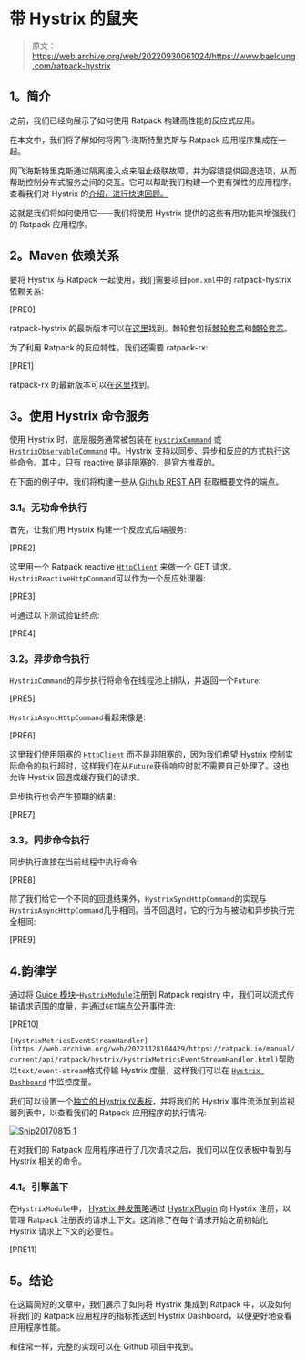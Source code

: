 # 带 Hystrix 的鼠夹

> 原文：<https://web.archive.org/web/20220930061024/https://www.baeldung.com/ratpack-hystrix>

## **1。简介**

之前，我们已经向展示了如何使用 Ratpack 构建高性能的反应式应用。

在本文中，我们将了解如何将网飞·海斯特里克斯与 Ratpack 应用程序集成在一起。

网飞海斯特里克斯通过隔离接入点来阻止级联故障，并为容错提供回退选项，从而帮助控制分布式服务之间的交互。它可以帮助我们构建一个更有弹性的应用程序。查看我们对 Hystrix 的[介绍，进行快速回顾。](/web/20221128104429/https://www.baeldung.com/introduction-to-hystrix)

这就是我们将如何使用它——我们将使用 Hystrix 提供的这些有用功能来增强我们的 Ratpack 应用程序。

## **2。Maven 依赖关系**

要将 Hystrix 与 Ratpack 一起使用，我们需要项目`pom.xml`中的 ratpack-hystrix 依赖关系:

[PRE0]

ratpack-hystrix 的最新版本可以在[这里](https://web.archive.org/web/20221128104429/https://search.maven.org/classic/#search%7Cga%7C1%7Ca%3A%22ratpack-hystrix%22%20AND%20g%3A%22io.ratpack%22)找到。棘轮套包括[棘轮套芯](https://web.archive.org/web/20221128104429/https://search.maven.org/classic/#search%7Cga%7C1%7Cg%3A%22io.ratpack%22%20AND%20a%3A%22ratpack-core%22)和[棘轮套芯](https://web.archive.org/web/20221128104429/https://search.maven.org/classic/#search%7Cga%7C1%7Cg%3A%22com.netflix.hystrix%22%20AND%20a%3A%22hystrix-core%22)。

为了利用 Ratpack 的反应特性，我们还需要 ratpack-rx:

[PRE1]

ratpack-rx 的最新版本可以在[这里](https://web.archive.org/web/20221128104429/https://search.maven.org/classic/#search%7Cga%7C1%7Cg%3A%22io.ratpack%22%20AND%20a%3A%22ratpack-rx%22)找到。

## **3。使用 Hystrix 命令**服务

使用 Hystrix 时，底层服务通常被包装在 [`HystrixCommand`](https://web.archive.org/web/20221128104429/https://netflix.github.io/Hystrix/javadoc/com/netflix/hystrix/HystrixCommand.html) 或 [`HystrixObservableCommand`](https://web.archive.org/web/20221128104429/https://netflix.github.io/Hystrix/javadoc/com/netflix/hystrix/HystrixObservableCommand.html) 中。Hystrix 支持以同步、异步和反应的方式执行这些命令。其中，只有 reactive 是非阻塞的，是官方推荐的。

在下面的例子中，我们将构建一些从 [Github REST API](https://web.archive.org/web/20221128104429/https://docs.github.com/en/rest) 获取概要文件的端点。

### **3.1。无功命令执行**

首先，让我们用 Hystrix 构建一个反应式后端服务:

[PRE2]

这里用一个 Ratpack reactive [`HttpClient`](https://web.archive.org/web/20221128104429/https://hc.apache.org/httpcomponents-client-5.1.x/index.html) 来做一个 GET 请求。`HystrixReactiveHttpCommand`可以作为一个反应处理器:

[PRE3]

可通过以下测试验证终点:

[PRE4]

### **3.2。异步命令执行**

`HystrixCommand`的异步执行将命令在线程池上排队，并返回一个`Future`:

[PRE5]

`HystrixAsyncHttpCommand`看起来像是:

[PRE6]

这里我们使用阻塞的 [`HttpClient`](https://web.archive.org/web/20221128104429/https://hc.apache.org/httpcomponents-client-5.1.x/examples.html) 而不是非阻塞的，因为我们希望 Hystrix 控制实际命令的执行超时，这样我们在从`Future`获得响应时就不需要自己处理了。这也允许 Hystrix 回退或缓存我们的请求。

异步执行也会产生预期的结果:

[PRE7]

### **3.3。同步命令执行**

同步执行直接在当前线程中执行命令:

[PRE8]

除了我们给它一个不同的回退结果外，`HystrixSyncHttpCommand`的实现与`HystrixAsyncHttpCommand`几乎相同。当不回退时，它的行为与被动和异步执行完全相同:

[PRE9]

## 4.韵律学

通过将 [Guice 模块](/web/20221128104429/https://www.baeldung.com/ratpack-google-guice)–[`HystrixModule`](https://web.archive.org/web/20221128104429/https://ratpack.io/manual/current/api/ratpack/hystrix/HystrixModule.html)注册到 Ratpack registry 中，我们可以流式传输请求范围的度量，并通过`GET`端点公开事件流:

[PRE10]

`[HystrixMetricsEventStreamHandler](https://web.archive.org/web/20221128104429/https://ratpack.io/manual/current/api/ratpack/hystrix/HystrixMetricsEventStreamHandler.html)`帮助以`text/event-stream`格式传输 Hystrix 度量，这样我们可以在 [`Hystrix Dashboard`](https://web.archive.org/web/20221128104429/https://github.com/Netflix-Skunkworks/hystrix-dashboard) 中监控度量。

我们可以设置一个[独立的 Hystrix 仪表板](https://web.archive.org/web/20221128104429/https://github.com/kennedyoliveira/standalone-hystrix-dashboard)，并将我们的 Hystrix 事件流添加到监视器列表中，以查看我们的 Ratpack 应用程序的执行情况:

[![Snip20170815 1](img/0a085625787ac6f797d66a037ef7f2a3.png)](/web/20221128104429/https://www.baeldung.com/wp-content/uploads/2017/08/Snip20170815_1.png)

在对我们的 Ratpack 应用程序进行了几次请求之后，我们可以在仪表板中看到与 Hystrix 相关的命令。

### **4.1。引擎盖下**

在`HystrixModule`中， [Hystrix 并发策略](https://web.archive.org/web/20221128104429/https://netflix.github.io/Hystrix/javadoc/com/netflix/hystrix/strategy/concurrency/HystrixConcurrencyStrategy.html)通过 [HystrixPlugin](https://web.archive.org/web/20221128104429/https://github.com/Netflix/Hystrix/wiki/Plugins) 向 Hystrix 注册，以管理 Ratpack 注册表的请求上下文。这消除了在每个请求开始之前初始化 Hystrix 请求上下文的必要性。

[PRE11]

## **5。结论**

在这篇简短的文章中，我们展示了如何将 Hystrix 集成到 Ratpack 中，以及如何将我们的 Ratpack 应用程序的指标推送到 Hystrix Dashboard，以便更好地查看应用程序性能。

和往常一样，完整的实现可以在 Github 项目中找到。